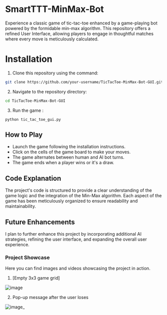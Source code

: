 # SmartTTT-MinMax-Bot
Experience a classic game of tic-tac-toe enhanced by a game-playing bot powered by the formidable min-max algorithm. This repository offers a refined User Interface, allowing players to engage in thoughtful matches where every move is meticulously calculated.


# Installation

1. Clone this repository using the command:
```bash
git clone https://github.com/your-username/TicTacToe-MinMax-Bot-GUI.git
```
2. Navigate to the repository directory:
```bash
cd TicTacToe-MinMax-Bot-GUI
```
3. Run the game :
```
python tic_tac_toe_gui.py
```


## How to Play

- Launch the game following the installation instructions.
- Click on the cells of the game board to make your moves.
- The game alternates between human and AI bot turns.
- The game ends when a player wins or it's a draw.

## Code Explanation

The project's code is structured to provide a clear understanding of the game logic and the integration of the Min-Max algorithm. Each aspect of the game has been meticulously organized to ensure readability and maintainability. 

## Future Enhancements

I plan to further enhance this project by incorporating additional AI strategies, refining the user interface, and expanding the overall user experience. 

### Project Showcase

Here you can find images and videos showcasing the project in action.

1. [Empty 3x3 game grid]


![image](https://github.com/lag25/SmartTTT-MinMax-Bot/assets/116341862/8bd2d927-cbcd-421d-88eb-6ddc7df0aff5)

2. Pop-up message after the user loses


![image_](https://github.com/lag25/SmartTTT-MinMax-Bot/assets/116341862/10420543-b1c3-444e-b609-ef6ef0248279)

   






